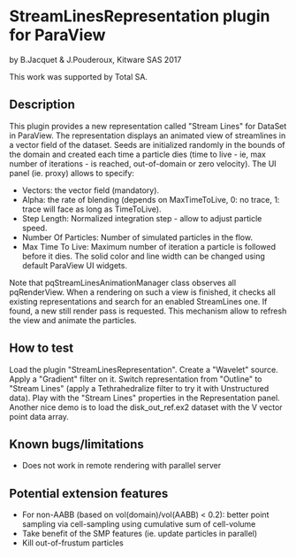 StreamLinesRepresentation plugin for ParaView
=============================================

by B.Jacquet & J.Pouderoux, Kitware SAS 2017

This work was supported by Total SA.

Description
-----------

This plugin provides a new representation called "Stream Lines" for DataSet
in ParaView. The representation displays an animated view of streamlines in
a vector field of the dataset. Seeds are initialized randomly in the bounds
of the domain and created each time a particle dies (time to live - ie, max
number of iterations - is reached, out-of-domain or zero velocity).
The UI panel (ie. proxy) allows to specify:
* Vectors: the vector field (mandatory).
* Alpha: the rate of blending (depends on MaxTimeToLive, 0: no trace, 1: trace
  will face as long as TimeToLive).
* Step Length: Normalized integration step - allow to adjust particle speed.
* Number Of Particles: Number of simulated particles in the flow.
* Max Time To Live: Maximum number of iteration a particle is followed before
  it dies.
The solid color and line width can be changed using default ParaView UI widgets.

Note that pqStreamLinesAnimationManager class observes all pqRenderView. When a
rendering on such a view is finished, it checks all existing representations
and search for an enabled StreamLines one. If found, a new still render pass is
requested. This mechanism allow to refresh the view and animate the particles.

How to test
-----------

Load the plugin "StreamLinesRepresentation".
Create a "Wavelet" source. Apply a "Gradient" filter on it.
Switch representation from "Outline" to "Stream Lines" (apply a Tethrahedralize
filter to try it with Unstructured data).
Play with the "Stream Lines" properties in the Representation panel.
Another nice demo is to load the disk_out_ref.ex2 dataset with the V vector
point data array.

Known bugs/limitations
----------------------

* Does not work in remote rendering with parallel server

Potential extension features
----------------------------

* For non-AABB (based on vol(domain)/vol(AABB) < 0.2): better point sampling via
  cell-sampling using cumulative sum of cell-volume
* Take benefit of the SMP features (ie. update particles in parallel)
* Kill out-of-frustum particles

